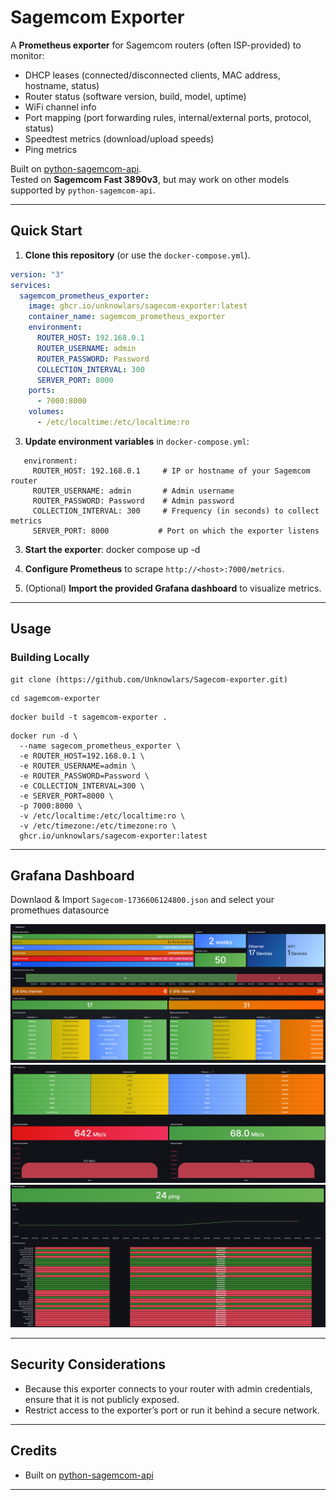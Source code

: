 # Sagemcom Exporter

A **Prometheus exporter** for Sagemcom routers (often ISP-provided) to monitor:

- DHCP leases (connected/disconnected clients, MAC address, hostname, status)
- Router status (software version, build, model, uptime)
- WiFi channel info
- Port mapping (port forwarding rules, internal/external ports, protocol, status)
- Speedtest metrics (download/upload speeds)
- Ping metrics

Built on [python-sagemcom-api](https://github.com/iMicknl/python-sagemcom-api).  
Tested on **Sagemcom Fast 3890v3**, but may work on other models supported by `python-sagemcom-api`.

---

## Quick Start

1. **Clone this repository** (or use the `docker-compose.yml`).
```yaml
version: "3"
services:
  sagemcom_prometheus_exporter:
    image: ghcr.io/unknowlars/sagecom-exporter:latest
    container_name: sagemcom_prometheus_exporter
    environment:
      ROUTER_HOST: 192.168.0.1
      ROUTER_USERNAME: admin
      ROUTER_PASSWORD: Password
      COLLECTION_INTERVAL: 300
      SERVER_PORT: 8000
    ports:
      - 7000:8000
    volumes:
      - /etc/localtime:/etc/localtime:ro
```
3. **Update environment variables** in `docker-compose.yml`:
```
   environment:
     ROUTER_HOST: 192.168.0.1     # IP or hostname of your Sagemcom router
     ROUTER_USERNAME: admin       # Admin username
     ROUTER_PASSWORD: Password    # Admin password
     COLLECTION_INTERVAL: 300     # Frequency (in seconds) to collect metrics
     SERVER_PORT: 8000           # Port on which the exporter listens
```
3. **Start the exporter**:
   docker compose up -d

4. **Configure Prometheus** to scrape `http://<host>:7000/metrics`.
5. (Optional) **Import the provided Grafana dashboard** to visualize metrics.

---

## Usage

### Building Locally
```
git clone (https://github.com/Unknowlars/Sagecom-exporter.git) 
```
```
cd sagemcom-exporter
```
```
docker build -t sagemcom-exporter .  
```
```
docker run -d \
  --name sagecom_prometheus_exporter \
  -e ROUTER_HOST=192.168.0.1 \
  -e ROUTER_USERNAME=admin \
  -e ROUTER_PASSWORD=Password \
  -e COLLECTION_INTERVAL=300 \
  -e SERVER_PORT=8000 \
  -p 7000:8000 \
  -v /etc/localtime:/etc/localtime:ro \
  -v /etc/timezone:/etc/timezone:ro \
  ghcr.io/unknowlars/sagecom-exporter:latest

```
---

## Grafana Dashboard

Downlaod & Import `Sagecom-1736606124800.json` and select your promethues datasource

![Screenshot 1](Sagecom-grafana_1.png)  
![Screenshot 2](Sagecom-grafana_2.png)  
![Screenshot 3](Sagecom-grafana_3.png)

---

## Security Considerations

- Because this exporter connects to your router with admin credentials, ensure that it is not publicly exposed.
- Restrict access to the exporter’s port or run it behind a secure network.

---

## Credits

- Built on [python-sagemcom-api](https://github.com/iMicknl/python-sagemcom-api)

---
